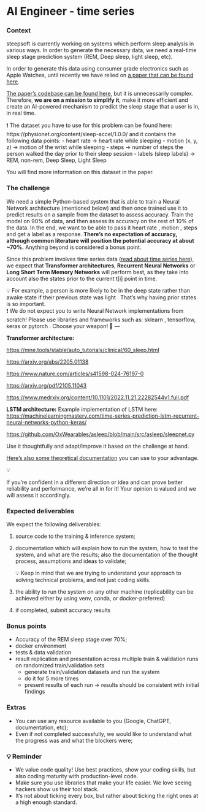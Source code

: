 # AI Engineer - time series

### Context

steepsoft is currently working on systems which perform sleep analysis in various ways. In order to generate the necessary data, we need a real-time sleep stage prediction system (REM, Deep sleep, light sleep, etc).

In order to generate this data using consumer grade electronics such as Apple Watches, until recently we have relied on [a paper that can be found here](https://academic.oup.com/sleep/article/42/12/zsz180/5549536?login=false).

[The paper’s codebase can be found here](https://github.com/ojwalch/sleep_classifiers), but it is unnecessarily complex. Therefore, **we are on a mission to simplify it**, make it more efficient and create an AI-powered mechanism to predict the sleep stage that a user is in, in real time.

<aside>
❗ The dataset you have to use for this problem can be found here: https://physionet.org/content/sleep-accel/1.0.0/ and it contains the following data points:
- heart rate → heart rate while sleeping
- motion (x, y, z) → motion of the wrist while sleeping
- steps → number of steps the person walked the day prior to their sleep session
- labels (sleep labels) → REM, non-rem, Deep Sleep, Light Sleep

You will find more information on this dataset in the paper.

</aside>

### The challenge

We need a simple Python-based system that is able to train a Neural Network architecture (mentioned below) and then once trained use it to predict results on a sample from the dataset to assess accuracy. Train the model on 90% of data, and then assess its accuracy on the rest of 10% of the data. In the end, we want to be able to pass it heart rate , motion , steps and get a label as a response. **There’s no expectation of accuracy, although common literature will position the potential accuracy at about ~70%.** Anything beyond is considered a bonus point.

Since this problem involves time series data ([read about time series here](https://en.wikipedia.org/wiki/Time_series)), we expect that **Transformer architectures**, **Recurrent Neural Networks** or **Long Short Term Memory Networks** will perform best, as they take into account also the states prior to the current t[i] point in time.

<aside>
💡 For example, a person is more likely to be in the deep  state rather than awake  state if their previous state was light . That’s why having prior states is so important.

</aside>

<aside>
❗ We do not expect you to write Neural Network implementations from scratch! Please use libraries and frameworks such as: sklearn , tensorflow, keras or pytorch .  Choose your weapon! 🔫
—

**Transformer architecture:**

https://mne.tools/stable/auto_tutorials/clinical/60_sleep.html

https://arxiv.org/abs/2205.01138

https://www.nature.com/articles/s41598-024-76197-0

https://arxiv.org/pdf/2105.11043

https://www.medrxiv.org/content/10.1101/2022.11.21.22282544v1.full.pdf

**LSTM architecture:**
Example implementation of LSTM here: https://machinelearningmastery.com/time-series-prediction-lstm-recurrent-neural-networks-python-keras/

https://github.com/OxWearables/asleep/blob/main/src/asleep/sleepnet.py

Use it thoughtfully and adapt/improve it based on the challenge at hand.

[Here’s also some theoretical documentation](https://cnvrg.io/pytorch-lstm/) you can use to your advantage.

</aside>

<aside>
💡

If you’re confident in a different direction or idea and can prove better reliability and performance, we’re all in for it! Your opinion is valued and we will assess it accordingly.

</aside>

### Expected deliverables

We expect the following deliverables:

1. source code to the training & inference system;
2. documentation which will explain how to run the system, how to test the system, and what are the results; also the documentation of the thought process, assumptions and ideas to validate;

   <aside>
   💡 Keep in mind that we are trying to understand your approach to solving technical problems, and not just coding skills.

   </aside>

3. the ability to run the system on any other machine (replicability can be achieved either by using venv, conda, or docker-preferred)
4. if completed, submit accuracy results

### Bonus points

- Accuracy of the REM sleep stage over 70%;
- docker environment
- tests & data validation
- result replication and presentation across multiple train & validation runs on randomized train/validation sets
  - generate train/validation datasets and run the system
  - do it for 5 more times
  - present results of each run → results should be consistent with initial findings

### Extras

- You can use any resource available to you (Google, ChatGPT, documentation, etc);
- Even if not completed successfully, we would like to understand what the progress was and what the blockers were;

### 💡 Reminder

- We value code quality! Use best practices, show your coding skills, but also coding maturity with production-level code.
- Make sure you use libraries that make your life easier. We love seeing hackers show us their tool stack.
- It’s not about ticking every box, but rather about ticking the right ones at a high enough standard.
